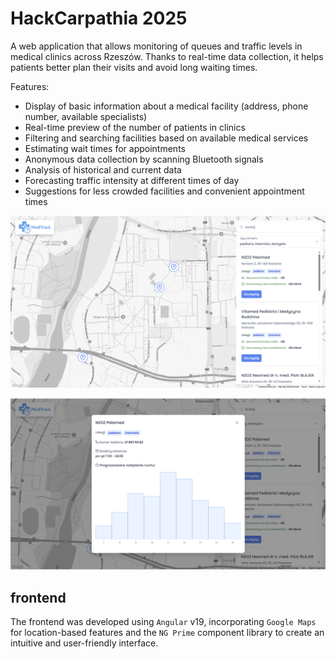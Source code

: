 # HackCarpathia 2025

A web application that allows monitoring of queues and traffic levels in medical clinics across Rzeszów. Thanks to real-time data collection, it helps patients better plan their visits and avoid long waiting times.

Features:

- Display of basic information about a medical facility (address, phone number, available specialists)
- Real-time preview of the number of patients in clinics
- Filtering and searching facilities based on available medical services
- Estimating wait times for appointments
- Anonymous data collection by scanning Bluetooth signals
- Analysis of historical and current data
- Forecasting traffic intensity at different times of day
- Suggestions for less crowded facilities and convenient appointment times

![alt text](readme-images/image.png)

![alt text](readme-images/image-1.png)

## frontend

The frontend was developed using `Angular` v19, incorporating `Google Maps` for location-based features and the `NG Prime` component library to create an intuitive and user-friendly interface.
